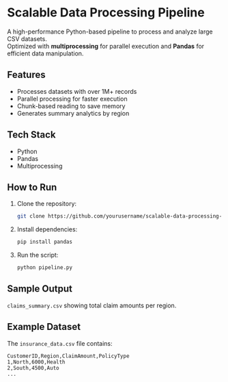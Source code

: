 # Scalable Data Processing Pipeline

A high-performance Python-based pipeline to process and analyze large CSV datasets.  
Optimized with **multiprocessing** for parallel execution and **Pandas** for efficient data manipulation.

## Features
- Processes datasets with over 1M+ records
- Parallel processing for faster execution
- Chunk-based reading to save memory
- Generates summary analytics by region

## Tech Stack
- Python
- Pandas
- Multiprocessing

## How to Run
1. Clone the repository:
   ```bash
   git clone https://github.com/yourusername/scalable-data-processing-pipeline.git
   ```
2. Install dependencies:
   ```bash
   pip install pandas
   ```
3. Run the script:
   ```bash
   python pipeline.py
   ```

## Sample Output
`claims_summary.csv` showing total claim amounts per region.

## Example Dataset
The `insurance_data.csv` file contains:
```
CustomerID,Region,ClaimAmount,PolicyType
1,North,6000,Health
2,South,4500,Auto
...
```
